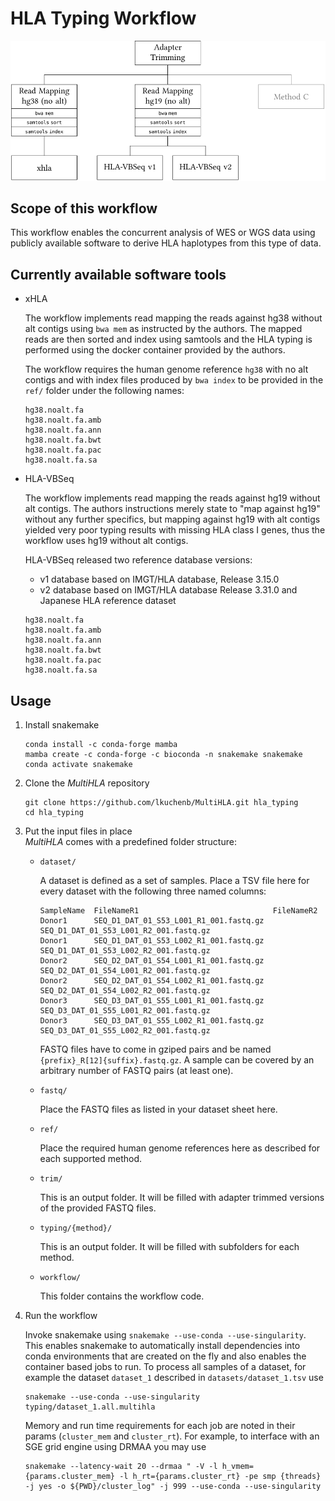 # HLA Typing Workflow

<p align="center">
<img src="img/multihla_diag.svg?raw=true" alt="Workflow Diagram"/>
</p>

## Scope of this workflow

This workflow enables the concurrent analysis of WES or WGS data using
publicly available software to derive HLA haplotypes from this type of data.

## Currently available software tools

 * xHLA

	The workflow implements read mapping the reads against hg38 without alt
	contigs using `bwa mem` as instructed by the authors. The mapped reads are then
	sorted and index using samtools and the HLA typing is performed using the
	docker container provided by the authors.

	The workflow requires the human genome reference `hg38` with no alt
	contigs and with index files produced by `bwa index` to be provided in the
	`ref/` folder under the following names:
	```
	hg38.noalt.fa
	hg38.noalt.fa.amb
	hg38.noalt.fa.ann
	hg38.noalt.fa.bwt
	hg38.noalt.fa.pac
	hg38.noalt.fa.sa
	```

 * HLA-VBSeq

	The workflow implements read mapping the reads against hg19 without alt
	contigs. The authors instructions merely state to "map against hg19"
	without any further specifics, but mapping against hg19 with alt contigs
	yielded very poor typing results with missing HLA class I genes, thus
	the workflow uses hg19 without alt contigs.

	HLA-VBSeq released two reference database versions:

	* v1 database based on IMGT/HLA database, Release 3.15.0
	* v2 database based on IMGT/HLA database Release 3.31.0 and Japanese HLA reference dataset

	```
	hg38.noalt.fa
	hg38.noalt.fa.amb
	hg38.noalt.fa.ann
	hg38.noalt.fa.bwt
	hg38.noalt.fa.pac
	hg38.noalt.fa.sa
	```

## Usage

 1. Install snakemake

	```
	conda install -c conda-forge mamba
	mamba create -c conda-forge -c bioconda -n snakemake snakemake
	conda activate snakemake
	```

 1. Clone the *MultiHLA* repository
	```
	git clone https://github.com/lkuchenb/MultiHLA.git hla_typing
	cd hla_typing
	```

 1. Put the input files in place<br/>
    *MultiHLA* comes with a predefined folder structure:
    * `dataset/`

		A dataset is defined as a set of samples. Place a TSV file here for every dataset with the following three named columns:
		```
		SampleName  FileNameR1                              FileNameR2
		Donor1      SEQ_D1_DAT_01_S53_L001_R1_001.fastq.gz  SEQ_D1_DAT_01_S53_L001_R2_001.fastq.gz
		Donor1      SEQ_D1_DAT_01_S53_L002_R1_001.fastq.gz  SEQ_D1_DAT_01_S53_L002_R2_001.fastq.gz
		Donor2      SEQ_D2_DAT_01_S54_L001_R1_001.fastq.gz  SEQ_D2_DAT_01_S54_L001_R2_001.fastq.gz
		Donor2      SEQ_D2_DAT_01_S54_L002_R1_001.fastq.gz  SEQ_D2_DAT_01_S54_L002_R2_001.fastq.gz
		Donor3      SEQ_D3_DAT_01_S55_L001_R1_001.fastq.gz  SEQ_D3_DAT_01_S55_L001_R2_001.fastq.gz
		Donor3      SEQ_D3_DAT_01_S55_L002_R1_001.fastq.gz  SEQ_D3_DAT_01_S55_L002_R2_001.fastq.gz
		```
		FASTQ files have to come in gziped pairs and be named
		`{prefix}_R[12]{suffix}.fastq.gz`. A sample can be covered by an arbitrary
		number of FASTQ pairs (at least one).
    * `fastq/`

		Place the FASTQ files as listed in your dataset sheet here.
    * `ref/`

		Place the required human genome references here as described for each supported method.
    * `trim/`

		This is an output folder. It will be filled with adapter trimmed versions of the provided FASTQ files.
    * `typing/{method}/`

		This is an output folder. It will be filled with subfolders for each method.
    * `workflow/`

		This folder contains the workflow code.
 1. Run the workflow

	Invoke snakemake using `snakemake --use-conda --use-singularity`. This enables
	snakemake to automatically install dependencies into conda environments that
	are created on the fly and also enables the container based jobs to run. To
	process all samples of a dataset, for example the dataset `dataset_1`
	described in `datasets/dataset_1.tsv` use
	```
	snakemake --use-conda --use-singularity typing/dataset_1.all.multihla
	```
	Memory and run time requirements for each job are noted in their params (`cluster_mem` and `cluster_rt`). For example, to interface with an SGE grid engine using DRMAA you may use
	```
	snakemake --latency-wait 20 --drmaa " -V -l h_vmem={params.cluster_mem} -l h_rt={params.cluster_rt} -pe smp {threads} -j yes -o ${PWD}/cluster_log" -j 999 --use-conda --use-singularity
	```
